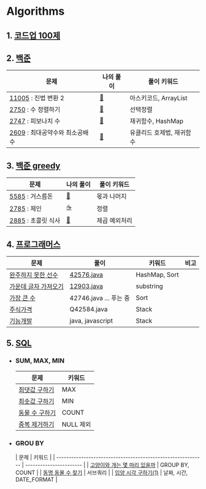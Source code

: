 # Algorithms

## 1. [코드업 100제](https://github.com/kcloud721/TIL/tree/master/algorithms/codeup)

## 2. [백준](https://github.com/kcloud721/TIL/tree/master/algorithms/baekjoon)

| 문제                                                         | 나의 풀이                                                    | 풀이 키워드               |
| ------------------------------------------------------------ | ------------------------------------------------------------ | ------------------------- |
| [11005](https://www.acmicpc.net/problem/11005) : 진법 변환 2 | [🧚](https://github.com/kcloud721/TIL/tree/master/algorithms/baekjoon/11005) | 아스키코드, ArrayList     |
| [2750](https://www.acmicpc.net/problem/2750) : 수 정렬하기   | [🍔](https://github.com/kcloud721/TIL/tree/master/algorithms/baekjoon/2750) | 선택정렬                  |
| [2747](https://www.acmicpc.net/problem/2747) : 피보나치 수   | [🐤](https://github.com/kcloud721/TIL/tree/master/algorithms/baekjoon/2747) | 재귀함수, HashMap         |
| [2609](https://www.acmicpc.net/problem/2609) : 최대공약수와 최소공배수 | [🐔](https://github.com/kcloud721/TIL/tree/master/algorithms/baekjoon/2609) | 유클리드 호제법, 재귀함수 |



## 3. [백준 greedy](https://github.com/kcloud721/TIL/tree/master/algorithms/baekjoon/Greedy)


| 문제                                                       | 나의 풀이                                                    | 풀이 키워드   |
| ---------------------------------------------------------- | ------------------------------------------------------------ | ------------- |
| [5585](https://www.acmicpc.net/problem/5585) : 거스름돈    | [💆](https://github.com/kcloud721/TIL/tree/master/algorithms/baekjoon/11005) | 몫과 나머지   |
| [2785](https://www.acmicpc.net/problem/2785) : 체인        | [☕️](https://github.com/kcloud721/TIL/blob/master/algorithms/baekjoon/Greedy/Q2785.java) | 정렬          |
| [2885](https://www.acmicpc.net/problem/2885) : 초콜릿 식사 | [🚀](https://github.com/kcloud721/TIL/blob/master/algorithms/baekjoon/Greedy/Q2885.java) | 제곱 예외처리 |



## 4. [프로그래머스](https://github.com/kcloud721/TIL/tree/master/algorithms/programmers)

| 문제                                                         | 풀이                                                         | 키워드        | 비고 |
| ------------------------------------------------------------ | ------------------------------------------------------------ | ------------- | ---- |
| [완주하지 못한 선수](https://programmers.co.kr/learn/courses/30/lessons/42576) | [42576.java](https://github.com/kcloud721/TIL/tree/master/algorithms/programmers/42576) | HashMap, Sort |      |
| [가운데 글자 가져오기](https://programmers.co.kr/learn/courses/30/lessons/12903) | [12903.java](https://github.com/kcloud721/TIL/tree/master/algorithms/programmers/12903) | substring     |      |
| [가장 큰 수](https://programmers.co.kr/learn/courses/30/lessons/42746) | 42746.java ... 푸는 중                                       | Sort          |      |
| [주식가격](https://programmers.co.kr/learn/courses/30/lessons/42584) | Q42584.java                                                  | Stack         |      |
| [기능개발](https://programmers.co.kr/learn/courses/30/lessons/42586) | java, javascript                                             | Stack         |      |




## 5. [SQL](https://github.com/kcloud721/TIL/tree/master/algorithms/SQL)

* ### SUM, MAX, MIN

  | 문제                                                         | 키워드    |
  | ------------------------------------------------------------ | --------- |
  | [최댓값 구하기](https://github.com/kcloud721/TIL/blob/master/algorithms/SQL/59415-%EC%B5%9C%EB%8C%93%EA%B0%92%EA%B5%AC%ED%95%98%EA%B8%B0.md) | MAX       |
  | [최솟값 구하기](https://github.com/kcloud721/TIL/blob/master/algorithms/SQL/59038-%EC%B5%9C%EC%86%9F%EA%B0%92%EA%B5%AC%ED%95%98%EA%B8%B0.md) | MIN       |
  | [동물 수 구하기](https://github.com/kcloud721/TIL/blob/master/algorithms/SQL/59406-%EB%8F%99%EB%AC%BC%20%EC%88%98%20%EA%B5%AC%ED%95%98%EA%B8%B0.md) | COUNT     |
  | [중복 제거하기](https://github.com/kcloud721/TIL/blob/master/algorithms/SQL/59408-%EC%A4%91%EB%B3%B5%20%EC%A0%9C%EA%B1%B0%ED%95%98%EA%B8%B0.md) | NULL 제외 |

  

* ### GROU BY

  | 문제                                                         | 키워드                  |
| ------------------------------------------------------------ | ----------------------- |
| [고양이와 개는 몇 마리 있을까]()                             | GROUP BY, COUNT         |
| [동명 동물 수 찾기](https://github.com/kcloud721/TIL/blob/master/algorithms/SQL/59041-%EB%8F%99%EB%AA%85%20%EB%8F%99%EB%AC%BC%20%EC%88%98%20%EC%B0%BE%EA%B8%B0.md) | 서브쿼리                |
| [입양 시각 구하기(1)](https://github.com/kcloud721/TIL/blob/master/algorithms/SQL/59412-%EC%9E%85%EC%96%91%20%EC%8B%9C%EA%B0%81%20%EA%B5%AC%ED%95%98%EA%B8%B0(1).md) | 날짜, 시간, DATE_FORMAT |




